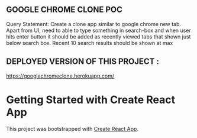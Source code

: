  ## GOOGLE CHROME CLONE POC

 Query Statement: Create a clone app similar to google chrome new tab. Apart from UI, need to able to type something in search-box and when user hits enter button it should be added as recently viewed tabs that shown just below search box. Recent 10 search results should be shown at max


## DEPLOYED VERSION OF THIS PROJECT :

https://googlechromeclone.herokuapp.com/


# Getting Started with Create React App

This project was bootstrapped with [Create React App](https://github.com/facebook/create-react-app).



